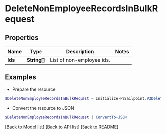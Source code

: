 # DeleteNonEmployeeRecordsInBulkRequest
## Properties

Name | Type | Description | Notes
------------ | ------------- | ------------- | -------------
**Ids** | **String[]** | List of non-employee ids. | 

## Examples

- Prepare the resource
```powershell
$DeleteNonEmployeeRecordsInBulkRequest = Initialize-PSSailpoint.V3DeleteNonEmployeeRecordsInBulkRequest  -Ids [2b838de9-db9b-abcf-e646-d4f274ad4238, 2d838de9-db9b-abcf-e646-d4f274ad4238]
```

- Convert the resource to JSON
```powershell
$DeleteNonEmployeeRecordsInBulkRequest | ConvertTo-JSON
```

[[Back to Model list]](../README.md#documentation-for-models) [[Back to API list]](../README.md#documentation-for-api-endpoints) [[Back to README]](../README.md)

